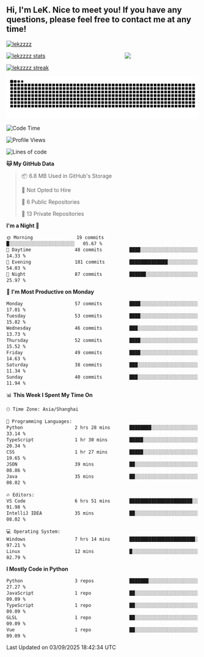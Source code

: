 ## Hi, I'm LeK. Nice to meet you! If you have any questions, please feel free to contact me at any time!

<p align="left"> <a href="https://github.com/ryo-ma/github-profile-trophy"><img src="https://github-profile-trophy.vercel.app/?username=lekzzzz" alt="lekzzzz" /></a> </p>

<img align="right" width="38.5%" src="https://github.com/LeKZzzz/LeKZzzz/blob/master/img/img_1_1.gif"/>

<a href="https://github.com/LeKZzzz"><img width="58%" src="https://github-readme-stats.vercel.app/api?username=lekzzzz&show_icons=true&locale=en" alt="lekzzzz stats"></a>

<a href="https://github.com/LeKZzzz"><img width="58%" src="https://github-readme-streak-stats.herokuapp.com/?user=lekzzzz&" alt="lekzzzz streak"></a>


![snake](https://raw.githubusercontent.com/LeKZzzz/LeKZzzz/output/github-contribution-grid-snake.svg)


<!--START_SECTION:waka-->
![Code Time](http://img.shields.io/badge/Code%20Time-624%20hrs%2016%20mins-blue)

![Profile Views](http://img.shields.io/badge/Profile%20Views-0-blue)

![Lines of code](https://img.shields.io/badge/From%20Hello%20World%20I%27ve%20Written-3.8%20million%20lines%20of%20code-blue)

**🐱 My GitHub Data** 

> 📦 6.8 MB Used in GitHub's Storage 
 > 
> 🚫 Not Opted to Hire
 > 
> 📜 6 Public Repositories 
 > 
> 🔑 13 Private Repositories 
 > 
**I'm a Night 🦉** 

```text
🌞 Morning                19 commits          █░░░░░░░░░░░░░░░░░░░░░░░░   05.67 % 
🌆 Daytime                48 commits          ████░░░░░░░░░░░░░░░░░░░░░   14.33 % 
🌃 Evening                181 commits         ██████████████░░░░░░░░░░░   54.03 % 
🌙 Night                  87 commits          ██████░░░░░░░░░░░░░░░░░░░   25.97 % 
```
📅 **I'm Most Productive on Monday** 

```text
Monday                   57 commits          ████░░░░░░░░░░░░░░░░░░░░░   17.01 % 
Tuesday                  53 commits          ████░░░░░░░░░░░░░░░░░░░░░   15.82 % 
Wednesday                46 commits          ███░░░░░░░░░░░░░░░░░░░░░░   13.73 % 
Thursday                 52 commits          ████░░░░░░░░░░░░░░░░░░░░░   15.52 % 
Friday                   49 commits          ████░░░░░░░░░░░░░░░░░░░░░   14.63 % 
Saturday                 38 commits          ███░░░░░░░░░░░░░░░░░░░░░░   11.34 % 
Sunday                   40 commits          ███░░░░░░░░░░░░░░░░░░░░░░   11.94 % 
```


📊 **This Week I Spent My Time On** 

```text
🕑︎ Time Zone: Asia/Shanghai

💬 Programming Languages: 
Python                   2 hrs 28 mins       ████████░░░░░░░░░░░░░░░░░   33.14 % 
TypeScript               1 hr 30 mins        █████░░░░░░░░░░░░░░░░░░░░   20.34 % 
CSS                      1 hr 27 mins        █████░░░░░░░░░░░░░░░░░░░░   19.65 % 
JSON                     39 mins             ██░░░░░░░░░░░░░░░░░░░░░░░   08.86 % 
Java                     35 mins             ██░░░░░░░░░░░░░░░░░░░░░░░   08.02 % 

🔥 Editors: 
VS Code                  6 hrs 51 mins       ███████████████████████░░   91.98 % 
IntelliJ IDEA            35 mins             ██░░░░░░░░░░░░░░░░░░░░░░░   08.02 % 

💻 Operating System: 
Windows                  7 hrs 14 mins       ████████████████████████░   97.21 % 
Linux                    12 mins             █░░░░░░░░░░░░░░░░░░░░░░░░   02.79 % 
```

**I Mostly Code in Python** 

```text
Python                   3 repos             ███████░░░░░░░░░░░░░░░░░░   27.27 % 
JavaScript               1 repo              ██░░░░░░░░░░░░░░░░░░░░░░░   09.09 % 
TypeScript               1 repo              ██░░░░░░░░░░░░░░░░░░░░░░░   09.09 % 
GLSL                     1 repo              ██░░░░░░░░░░░░░░░░░░░░░░░   09.09 % 
Vue                      1 repo              ██░░░░░░░░░░░░░░░░░░░░░░░   09.09 % 
```




 Last Updated on 03/09/2025 18:42:34 UTC
<!--END_SECTION:waka-->
